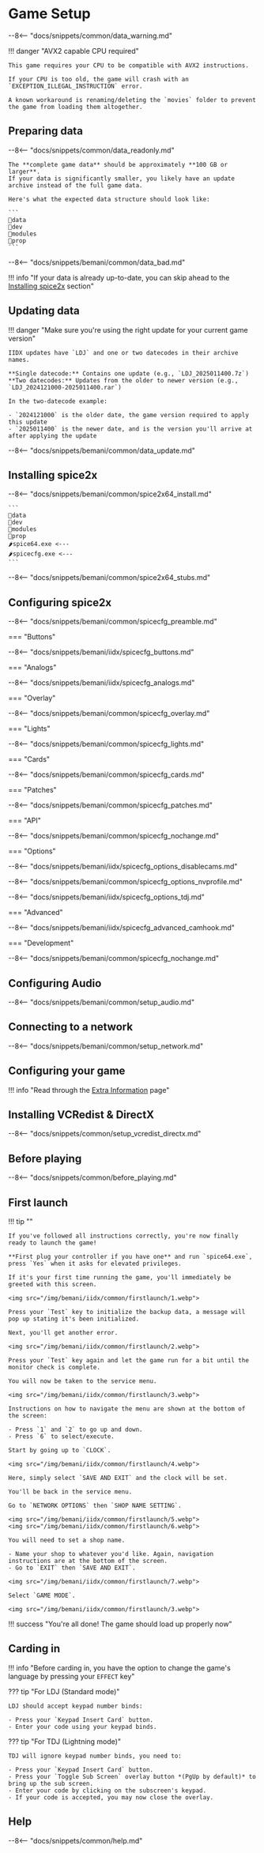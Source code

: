 # Game Setup

--8<-- "docs/snippets/common/data_warning.md"

!!! danger "AVX2 capable CPU required"

	This game requires your CPU to be compatible with AVX2 instructions.

	If your CPU is too old, the game will crash with an `EXCEPTION_ILLEGAL_INSTRUCTION` error.

	A known workaround is renaming/deleting the `movies` folder to prevent the game from loading them altogether. 

## Preparing data

--8<-- "docs/snippets/common/data_readonly.md"

	The **complete game data** should be approximately **100 GB or larger**.  
	If your data is significantly smaller, you likely have an update archive instead of the full game data.

	Here's what the expected data structure should look like: 

	```
	📂data
	📂dev
	📂modules
	📂prop
	```

--8<-- "docs/snippets/bemani/common/data_bad.md"

!!! info "If your data is already up-to-date, you can skip ahead to the [Installing spice2x](#installing-spice2x) section"

## Updating data

!!! danger "Make sure you're using the right update for your current game version"

	IIDX updates have `LDJ` and one or two datecodes in their archive names.

	**Single datecode:** Contains one update (e.g., `LDJ_2025011400.7z`)  
	**Two datecodes:** Updates from the older to newer version (e.g., `LDJ_2024121000-2025011400.rar`)

	In the two-datecode example:

	- `2024121000` is the older date, the game version required to apply this update
	- `2025011400` is the newer date, and is the version you'll arrive at after applying the update

--8<-- "docs/snippets/bemani/common/data_update.md"

## Installing spice2x

--8<-- "docs/snippets/bemani/common/spice2x64_install.md"

	```
	📂data
	📂dev
	📂modules
	📂prop
	🌶️spice64.exe <---
	🌶️spicecfg.exe <---
	```

--8<-- "docs/snippets/bemani/common/spice2x64_stubs.md"

## Configuring spice2x

--8<-- "docs/snippets/bemani/common/spicecfg_preamble.md"

=== "Buttons"

--8<-- "docs/snippets/bemani/iidx/spicecfg_buttons.md"
  
=== "Analogs"

--8<-- "docs/snippets/bemani/iidx/spicecfg_analogs.md"

=== "Overlay"

--8<-- "docs/snippets/bemani/common/spicecfg_overlay.md"

=== "Lights"

--8<-- "docs/snippets/bemani/common/spicecfg_lights.md"

=== "Cards"

--8<-- "docs/snippets/bemani/common/spicecfg_cards.md"

=== "Patches"

--8<-- "docs/snippets/bemani/common/spicecfg_patches.md"

=== "API"

--8<-- "docs/snippets/bemani/common/spicecfg_nochange.md"

=== "Options"

--8<-- "docs/snippets/bemani/iidx/spicecfg_options_disablecams.md"

--8<-- "docs/snippets/bemani/common/spicecfg_options_nvprofile.md"

--8<-- "docs/snippets/bemani/iidx/spicecfg_options_tdj.md"

=== "Advanced"

--8<-- "docs/snippets/bemani/iidx/spicecfg_advanced_camhook.md"

=== "Development"

--8<-- "docs/snippets/bemani/common/spicecfg_nochange.md"

## Configuring Audio

--8<-- "docs/snippets/bemani/common/setup_audio.md"

## Connecting to a network

--8<-- "docs/snippets/bemani/common/setup_network.md"

## Configuring your game

!!! info "Read through the [Extra Information](extras.md) page"

## Installing VCRedist & DirectX

--8<-- "docs/snippets/common/setup_vcredist_directx.md"

## Before playing

--8<-- "docs/snippets/common/before_playing.md"

## First launch

!!! tip ""

	If you've followed all instructions correctly, you're now finally ready to launch the game!

	**First plug your controller if you have one** and run `spice64.exe`, press `Yes` when it asks for elevated privileges.

	If it's your first time running the game, you'll immediately be greeted with this screen.

	<img src="/img/bemani/iidx/common/firstlaunch/1.webp">

	Press your `Test` key to initialize the backup data, a message will pop up stating it's been initialized.

	Next, you'll get another error.

	<img src="/img/bemani/iidx/common/firstlaunch/2.webp">

	Press your `Test` key again and let the game run for a bit until the monitor check is complete.

	You will now be taken to the service menu.

	<img src="/img/bemani/iidx/common/firstlaunch/3.webp">

	Instructions on how to navigate the menu are shown at the bottom of the screen:

	- Press `1` and `2` to go up and down.
	- Press `6` to select/execute.
  
	Start by going up to `CLOCK`.

	<img src="/img/bemani/iidx/common/firstlaunch/4.webp">

	Here, simply select `SAVE AND EXIT` and the clock will be set.

	You'll be back in the service menu.

	Go to `NETWORK OPTIONS` then `SHOP NAME SETTING`.

	<img src="/img/bemani/iidx/common/firstlaunch/5.webp">
	<img src="/img/bemani/iidx/common/firstlaunch/6.webp">

	You will need to set a shop name.
	
	- Name your shop to whatever you'd like. Again, navigation instructions are at the bottom of the screen.
	- Go to `EXIT` then `SAVE AND EXIT`.

	<img src="/img/bemani/iidx/common/firstlaunch/7.webp">

	Select `GAME MODE`.

	<img src="/img/bemani/iidx/common/firstlaunch/3.webp">
	
!!! success "You're all done! The game should load up properly now"

## Carding in

!!! info "Before carding in, you have the option to change the game's language by pressing your `EFFECT` key"

??? tip "For LDJ (Standard mode)"

	LDJ should accept keypad number binds:

	- Press your `Keypad Insert Card` button.
	- Enter your code using your keypad binds.

??? tip "For TDJ (Lightning mode)"

	TDJ will ignore keypad number binds, you need to:

	- Press your `Keypad Insert Card` button.
	- Press your `Toggle Sub Screen` overlay button *(PgUp by default)* to bring up the sub screen.
	- Enter your code by clicking on the subscreen's keypad.
	- If your code is accepted, you may now close the overlay.

## Help

--8<-- "docs/snippets/common/help.md"